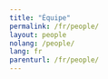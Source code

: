 ```yaml
---
title: "Équipe"
permalink: /fr/people/
layout: people
nolang: /people/
lang: fr
parenturl: /fr/people/
---
```



